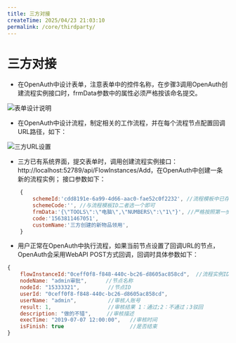 ```yaml
---
title: 三方对接
createTime: 2025/04/23 21:03:10
permalink: /core/thirdparty/
---
```

# 三方对接

* 在OpenAuth中设计表单，注意表单中的控件名称，在步骤3调用OpenAuth创建流程实例接口时，frmData参数中的属性必须严格按该命名提交。

![](/formthirdparty.png "表单设计说明")


* 在OpenAuth中设计流程，制定相关的工作流程，并在每个流程节点配置回调URL路径，如下：

![](/flowthirdparty.png "三方URL设置")

* 三方已有系统界面，提交表单时，调用创建流程实例接口：http://localhost:52789/api/FlowInstances/Add，在OpenAuth中创建一条新的流程实例； 接口参数如下：

```javascript
    {
        schemeId:'cdd8191e-6a99-4d66-aac0-fae52c0f2232', //流程模板中已存在的模板ID
        schemeCode:'', //与流程模板ID二者选一个即可
        frmData:'{\"TOOLS\":\"电脑\",\"NUMBERS\":\"1\"}', //严格按照第一步中表单规则
        code:'1563811467051',
        customName:'三方创建的新物品领用',
    }
```

* 用户正常在OpenAuth中执行流程，如果当前节点设置了回调URL的节点，OpenAuth会采用WebAPI POST方式回调，回调时具体参数如下：
```javascript
{
    flowInstanceId:"0ceff0f8-f848-440c-bc26-d8605ac858cd",  //流程实例ID
    nodeName: "admin审批",      //节点名称
    nodeId: "15333321",         //节点ID
    userId: "0ceff0f8-f848-440c-bc26-d8605ac858cd",
    userName: "admin",          //审核人账号
    result: 1,                  //审核结果 1：通过;2：不通过；3驳回
    description: "做的不错",     //审核描述
    execTime: "2019-07-07 12:00:00",   //审核时间
    isFinish: true                     //是否结束
}
```